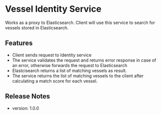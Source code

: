 # Vessel Identity Service

Works as a proxy to Elasticsearch. Client will use this service to search for vessels stored in Elasticsearch.

## Features

  - Client sends request to Identity service
  - The service validates the request and returns error response in case of an error, otherwise forwards the request to Elasticsearch
  - Elastcisearch returns a list of matching vessels as result.
  - The service returns the list of matching vessels to the client after calculating a match score for each vessel.
    
## Release Notes

- version: 1.0.0


